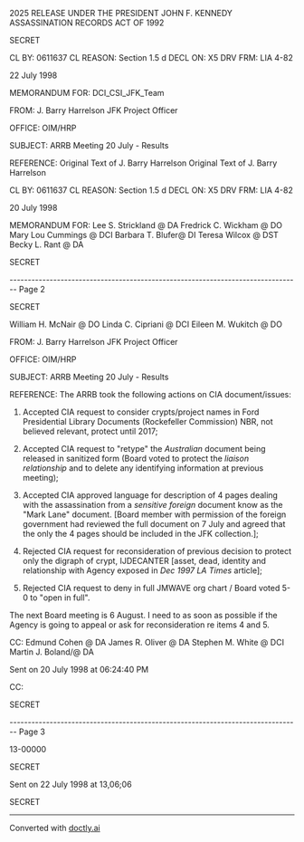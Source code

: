 2025 RELEASE UNDER THE PRESIDENT JOHN F. KENNEDY ASSASSINATION RECORDS ACT OF 1992

SECRET

CL BY: 0611637
CL REASON: Section 1.5 d
DECL ON: X5
DRV FRM: LIA 4-82

22 July 1998

MEMORANDUM FOR:
DCI_CSI_JFK_Team

FROM:
J. Barry Harrelson
JFK Project Officer

OFFICE:
OIM/HRP

SUBJECT:
ARRB Meeting 20 July - Results

REFERENCE:
Original Text of J. Barry Harrelson
Original Text of J. Barry Harrelson

CL BY: 0611637
CL REASON: Section 1.5 d
DECL ON: X5
DRV FRM: LIA 4-82

20 July 1998

MEMORANDUM FOR:
Lee S. Strickland @ DA
Fredrick C. Wickham @ DO
Mary Lou Cummings @ DCI
Barbara T. Blufer@ DI
Teresa Wilcox @ DST
Becky L. Rant @ DA

SECRET


-------------------------------------------------------------------------------- Page 2

SECRET

William H. McNair @ DO
Linda C. Cipriani @ DCI
Eileen M. Wukitch @ DO

FROM:
J. Barry Harrelson
JFK Project Officer

OFFICE:
OIM/HRP

SUBJECT:
ARRB Meeting 20 July - Results

REFERENCE:
The ARRB took the following actions on CIA document/issues:

1. Accepted CIA request to consider crypts/project names in Ford Presidential Library Documents (Rockefeller Commission) NBR, not believed relevant, protect until 2017;

2. Accepted CIA request to "retype" the *Australian* document being released in sanitized form (Board voted to protect the *liaison relationship* and to delete any identifying information at previous meeting);

3. Accepted CIA approved language for description of 4 pages dealing with the assassination from a *sensitive foreign* document know as the "Mark Lane" document. [Board member with permission of the foreign government had reviewed the full document on 7 July and agreed that the only the 4 pages should be included in the JFK collection.];

4. Rejected CIA request for reconsideration of previous decision to protect only the digraph of crypt, IJDECANTER [asset, dead, identity and relationship with Agency exposed in *Dec 1997 LA Times* article];

5. Rejected CIA request to deny in full JMWAVE org chart / Board voted 5-0 to "open in full".

The next Board meeting is 6 August. I need to as soon as possible if the Agency is going to appeal or ask for reconsideration re items 4 and 5.

CC:
Edmund Cohen @ DA
James R. Oliver @ DA
Stephen M. White @ DCI
Martin J. Boland/@ DA

Sent on 20 July 1998 at 06:24:40 PM

CC:

SECRET


-------------------------------------------------------------------------------- Page 3

13-00000

SECRET

Sent on 22 July 1998 at 13,06;06





SECRET


---
Converted with [doctly.ai](https://doctly.ai)